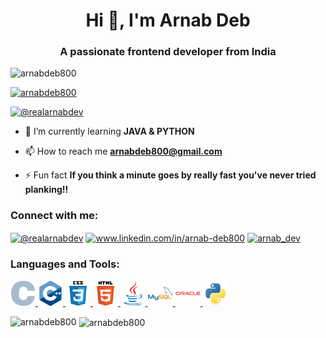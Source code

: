 <h1 align="center">Hi 👋, I'm Arnab Deb</h1>
<h3 align="center">A passionate frontend developer from India</h3>

<p align="left"> <img src="https://komarev.com/ghpvc/?username=arnabdeb800&label=Profile%20views&color=0e75b6&style=flat" alt="arnabdeb800" /> </p>

<p align="left"> <a href="https://github.com/ryo-ma/github-profile-trophy"><img src="https://github-profile-trophy.vercel.app/?username=arnabdeb800" alt="arnabdeb800" /></a> </p>

<p align="left"> <a href="https://twitter.com/@realarnabdev" target="blank"><img src="https://img.shields.io/twitter/follow/@realarnabdev?logo=twitter&style=for-the-badge" alt="@realarnabdev" /></a> </p>

- 🌱 I’m currently learning **JAVA & PYTHON**

- 📫 How to reach me **arnabdeb800@gmail.com**

- ⚡ Fun fact **If you think a minute goes by really fast you've never tried planking!!**

<h3 align="left">Connect with me:</h3>
<p align="left">
<a href="https://twitter.com/@realarnabdev" target="blank"><img align="center" src="https://cdn.jsdelivr.net/npm/simple-icons@3.0.1/icons/twitter.svg" alt="@realarnabdev" height="30" width="40" /></a>
<a href="https://linkedin.com/in/www.linkedin.com/in/arnab-deb800" target="blank"><img align="center" src="https://cdn.jsdelivr.net/npm/simple-icons@3.0.1/icons/linkedin.svg" alt="www.linkedin.com/in/arnab-deb800" height="30" width="40" /></a>
<a href="https://instagram.com/arnab_dev" target="blank"><img align="center" src="https://cdn.jsdelivr.net/npm/simple-icons@3.0.1/icons/instagram.svg" alt="arnab_dev" height="30" width="40" /></a>
</p>

<h3 align="left">Languages and Tools:</h3>
<p align="left"> <a href="https://www.cprogramming.com/" target="_blank"> <img src="https://raw.githubusercontent.com/devicons/devicon/master/icons/c/c-original.svg" alt="c" width="40" height="40"/> </a> <a href="https://www.w3schools.com/cpp/" target="_blank"> <img src="https://raw.githubusercontent.com/devicons/devicon/master/icons/cplusplus/cplusplus-original.svg" alt="cplusplus" width="40" height="40"/> </a> <a href="https://www.w3schools.com/css/" target="_blank"> <img src="https://raw.githubusercontent.com/devicons/devicon/master/icons/css3/css3-original-wordmark.svg" alt="css3" width="40" height="40"/> </a> <a href="https://www.w3.org/html/" target="_blank"> <img src="https://raw.githubusercontent.com/devicons/devicon/master/icons/html5/html5-original-wordmark.svg" alt="html5" width="40" height="40"/> </a> <a href="https://www.java.com" target="_blank"> <img src="https://raw.githubusercontent.com/devicons/devicon/master/icons/java/java-original.svg" alt="java" width="40" height="40"/> </a> <a href="https://www.mysql.com/" target="_blank"> <img src="https://raw.githubusercontent.com/devicons/devicon/master/icons/mysql/mysql-original-wordmark.svg" alt="mysql" width="40" height="40"/> </a> <a href="https://www.oracle.com/" target="_blank"> <img src="https://raw.githubusercontent.com/devicons/devicon/master/icons/oracle/oracle-original.svg" alt="oracle" width="40" height="40"/> </a> <a href="https://www.python.org" target="_blank"> <img src="https://raw.githubusercontent.com/devicons/devicon/master/icons/python/python-original.svg" alt="python" width="40" height="40"/> </a> </p>

<p><img align="left" src="https://github-readme-stats.vercel.app/api/top-langs?username=arnabdeb800&show_icons=true&locale=en&layout=compact" alt="arnabdeb800" /></p>

<p>&nbsp;<img align="center" src="https://github-readme-stats.vercel.app/api?username=arnabdeb800&show_icons=true&locale=en" alt="arnabdeb800" /></p>
